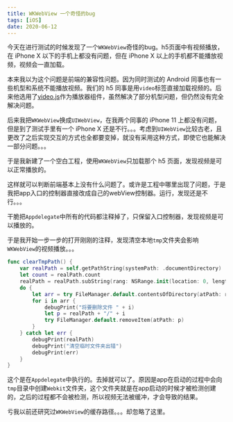 ```yaml
---
title: WKWebView 一个奇怪的bug
tags: [iOS]
date: 2020-06-12
---
```


今天在进行测试的时候发现了一个`WKWebView`奇怪的bug。h5页面中有视频播放，在 iPhone X 以下的手机上都没有问题，但在 iPhone X 以上的手机都不能播放视频，视频会一直加载。

本来我以为这个问题是前端的兼容性问题。因为同时测试的 Android 同事也有一些机型和系统不能播放视频。我们的 h5 同事是用`video`标签直接加载视频的。后来他选用了[video.js](https://github.com/videojs/video.js)作为播放器组件，虽然解决了部分机型问题，但仍然没有完全解决问题。

后来我把`WKWebView`换成`UIWebView`，在我两个同事的 iPhone 11 上都没有问题，但是到了测试手里有一个 iPhone X 还是不行。。。考虑到`UIWebView`比较古老，且更改了之后实现交互的方式也全都要变掉，就没有采用这种方式，即使它也能解决一部分问题。。。

于是我新建了一个空白工程，使用`WKWebView`只加载那个 h5 页面，发现视频是可以正常播放的。

这样就可以判断前端基本上没有什么问题了。或许是工程中哪里出现了问题，于是我把app入口的控制器直接改成自己的webView控制器。运行，发现还是不行。。。

干脆把`Appdelegate`中所有的代码都注释掉了，只保留入口控制器，发现视频是可以播放的。

于是我开始一步一步的打开刚刚的注释，发现清空本地`tmp`文件夹会影响`WKWebView`的视频播放。。。

```swift
func clearTmpPath() {
    var realPath = self.getPathString(systemPath: .documentDirectory)
    let count = realPath.count
    realPath = realPath.subString(rang: NSRange.init(location: 0, length: count - domainStr.count)) + "tmp"
    do {
        let arr = try FileManager.default.contentsOfDirectory(atPath: realPath)
        for i in arr {
            debugPrint("将要删除文件 " + i)
            let p = realPath + "/" + i
            try FileManager.default.removeItem(atPath: p)
        }
    } catch let err {
        debugPrint(realPath)
        debugPrint("清空临时文件夹出错")
        debugPrint(err)
    }
}
```
这个是在`Appdelegate`中执行的。去掉就可以了。原因是app在启动的过程中会向`tmp`目录中创建`Webkit`文件夹，这个文件夹就是在app启动的时候才被检测创建的，之后的过程都不会被检测，所以视频无法被缓冲，才会导致的结果。

亏我以前还研究过`WKWebView`的缓存路径。。。却忽略了这里。